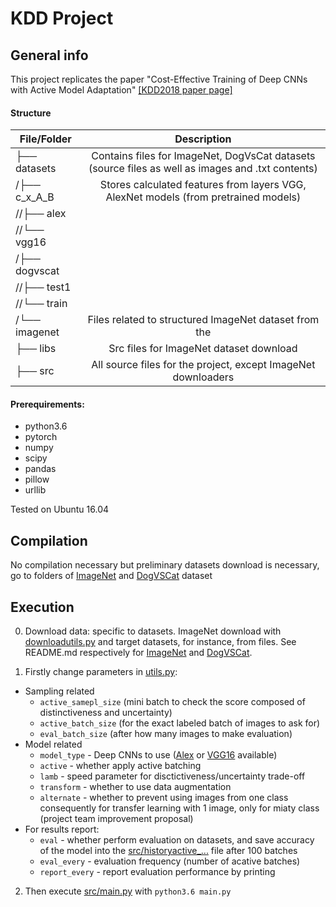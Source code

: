 # KDD Project

## General info

This project replicates the paper "Cost-Effective Training of Deep CNNs with Active Model Adaptation" [[KDD2018 paper page]](https://www.kdd.org/kdd2018/accepted-papers/view/cost-effective-training-of-deep-cnns-with-active-model-adaptation)

#### Structure

| File/Folder          | Description           | 
| ------------- |:-------------:| 
| ├── datasets       | Contains files for ImageNet, DogVsCat datasets (source files as well as images and .txt contents) | 
| /├── c_x_A_B      | Stores calculated features from layers VGG, AlexNet models (from pretrained models)       |   
|  //├── alex  |      |
|  //└── vgg16  |      |
|  /├── dogvscat   |      |
|  //├── test1  |      |
|  //└── train  |      |
|  /└── imagenet  | Files related to structured ImageNet dataset from the      |
|  ├── libs    | Src files for ImageNet dataset download     | 
|  ├── src   |  All source files for the project, except ImageNet downloaders   | 

#### Prerequirements:
* python3.6
* pytorch
* numpy
* scipy
* pandas
* pillow
* urllib

Tested on Ubuntu 16.04

## Compilation
No compilation necessary  but preliminary datasets download is necessary, go to folders of [ImageNet](datasets/imagenet) and [DogVSCat](datasets/dogvscat) dataset

## Execution

0. Download data: specific to datasets. ImageNet download with [downloadutils.py](downloadutils.py) and target datasets, for instance, from files. See README.md respectively for [ImageNet](datasets/dogvscat/README.md) and [DogVSCat](datasets/imagenet/README.md).

1. Firstly change parameters in [utils.py](src/utils.py):

* Sampling related
  * `active_samepl_size` (mini batch to check the score composed of distinctiveness and uncertainty)
  * `active_batch_size` (for the exact labeled batch of images to ask for)
  * `eval_batch_size` (after how many images to make evaluation)
* Model related
  * `model_type` - Deep CNNs to use ([Alex](https://papers.nips.cc/paper/4824-imagenet-classification-with-deep-convolutional-neural-networks.pdf) or [VGG16](https://arxiv.org/abs/1409.1556) available)
  * `active` - whether apply active batching
  * `lamb` - speed parameter for disctictiveness/uncertainty trade-off
  * `transform` - whether to use data augmentation
  * `alternate` - whether to prevent using images from one class consequently for transfer learning with 1 image, only for miaty class (project team improvement proposal)
* For results report:
  * `eval` - whether perform evaluation on datasets, and save accuracy of the model into the [src/historyactive_...](src/historyactive_...) file after 100 batches
  * `eval_every` - evaluation frequency (number of acative batches)
  * `report_every` - report evaluation performance by printing
  
2. Then execute [src/main.py](src/main.py) with `python3.6 main.py`

